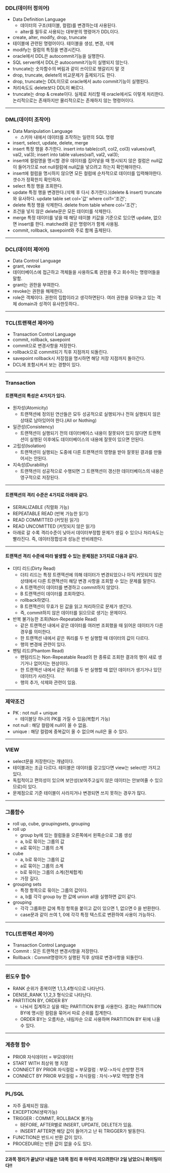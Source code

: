 ### DDL(데이터 정의어)

- Data Definition Language
  - 데이터의 구조(테이블, 컬럼)를 변경하는데 사용된다.
  - alter를 필두로 사용되는 대부분의 명령어가 DDL이다.
- create, alter, modify, drop, truncate
- 테이블에 관련된 명령어이다. 테이블을 생성, 변경, 삭제
- modify는 컬럼의 특징을 변경시킨다.
- oracle에서 DDL은 autocommit기능을 실행한다.
- SQL server에서 DDL은 autocommit기능이 실행되지 않는다.
- truncate는 숫자함수의 버림과 같이 쓰이므로 헷갈리지 말 것
- drop, truncate, delete의 비교문제가 출제되기도 한다.
- drop, truncate는 DDL이므로 oracle에서 auto commit기능이 실행된다.
- 처리속도도 delete보다 DDL이 빠르다.
- truncate는 drop & create이다. 실제로 처리할 때 oracle에서도 이렇게 처리한다. 논리적으로는 존재하지만 물리적으로는 존재하지 않는 명령어이다.

---

### DML(데이터 조작어)

- Data Manipulation Language
  - 스키마 내에서 데이터를 조작하는 일련의 SQL 명령
- insert, select, update, delete, merge
- insert 특정 행을 추가한다.
  insert into table(col1, col2, col3) values(val1, val2, val3);
  insert into table values(val1, val2, val3);
- insert에 컬럼명을 명시할 경우 데이터를 집어넣을 때 명시되지 않은 컬럼은 null값이 들어가므로 not null컬럼에 null값을 넣으려고 하는지 확인해야한다.
- insert에 컬럼을 명시하지 않으면 모든 컬럼에 순차적으로 데이터를 입력해야한다. 갯수가 정확한지 확인하자.
- select 특정 행을 조회한다.
- update 특정 행을 변경한다.(삭제 후 다시 추가한다.)(delete & insert) truncate와 유사하다.
  update table set col='값' where col1='조건';
- delete 특정 행을 삭제한다.
  delete from table where col='조건';
- 조건을 넣지 않은 delete문은 모든 데이터를 삭제한다.
- merge 특정 데이터를 넣을 때 해당 테이블 키값을 기준으로 있으면 update, 없으면 insert를 한다. matched와 같은 명령어가 함께 사용됨.
- commit, rollback, savepoint와 주로 함께 출제된다.

---

### DCL(데이터 제어어)

- Data Control Language
- grant, revoke
- 데이터베이스에 접근하고 객체들을 사용하도록 권한을 주고 회수하는 명령어들을 말함.
- grant는 권한을 부여한다.
- revoke는 권한을 해제한다.
- role은 객체이다. 권한의 집합이라고 생각하면된다. 여러 권한을 모아놓고 있는 객체 domain과 성격이 유사한듯하다..

---

### TCL(트랜잭션 제어어)

- Transaction Control Language
- commit, rollback, savepoint
- commit으로 변경사항을 저장한다.
- rollback으로 commit되기 직후 지점까지 되돌린다.
- savepoint rollback시 저장점을 명시하면 해당 저장 지점까지 돌아간다.
- DCL에 포함시켜서 보는 경향이 있다.

---

### Transaction

#### 트랜잭션의 특성은 4가지가 있다.

- 원자성(Atomicity)
  - 트랜잭션에 정의된 연산들은 모두 성공적으로 실행되거나 전혀 실행되지 않은 상태로 남아있어야 한다.(All or Nothing)
- 일관성(Consistency)
  - 트랜잭션이 실행되기 전의 데이터베이스 내용이 잘못되어 있지 않다면 트랜잭션이 실행된 이후에도 데이터베이스의 내용에 잘못이 있으면 안된다.
- 고립성(Isolation)
  - 트랜잭션이 실행되는 도중에 다른 트랜잭션의 영향을 받아 잘못된 결과를 만들어서는 안된다.
- 지속성(Durability)
  - 트랜잭션이 성공적으로 수행되면 그 트랜잭션이 갱신한 데이터베이스의 내용은 영구적으로 저장된다.

---

#### 트랜잭션의 격리 수준은 4가지로 아래와 같다.

- SERIALIZABLE (직렬화 가능)
- REPEATABLE READ (반복 가능한 읽기)
- READ COMMITTED (커밋된 읽기)
- READ UNCOMITTED (커밋되지 않은 읽기)
- 아래로 갈 수록 격리수준이 낮아서 데이터부정합 문제가 생길 수 있으나 처리속도는 빨라진다. 즉, 데이터정합성과 성능은 반비례한다.

---

#### 트랜잭션 격리 수준에 따라 발생할 수 있는 문제점은 3가지로 다음과 같다.

- 더티 리드(Dirty Read)
  - 더티 리드는 특정 트랜잭션에 의해 데이터가 변경되었으나 아직 커밋되지 않은 상태에서 다른 트랜잭션이 해당 변경 사항을 조회할 수 있는 문제를 말한다.
  - A 트랜잭션이 데이터를 변경하고 commit하지 않았다.
  - B 트랜잭션이 데이터를 조회하였다.
  - rollback하였다.
  - B 트랜잭션이 무효가 된 값을 읽고 처리하므로 문제가 생긴다.
  - 즉, commit하지 않은 데이터를 읽으므로 생기는 문제이다.
- 반복 불가능한 조회(Non-Repeatable Read)
  - 같은 트랜잭션 내에서 같은 데이터를 여러번 조회했을 때 읽어온 데이터가 다른 경우를 의미한다.
  - 한 트랜잭션 내에서 같은 쿼리를 두 번 실행할 때 데이터의 값이 다르다.
  - 행의 변경에 관련이 있다.
- 팬텀 리드(Phantom Read)
  - 팬텀리드는 Non-Repeatable Read의 한 종류로 조회한 결과의 행이 새로 생기거나 없어지는 현상이다.
  - 한 트랜잭션 내에서 같은 쿼리를 두 번 실행할 때 없던 데이터가 생기거나 있던 데이터가 사라진다.
  - 행의 추가, 삭제와 관련이 있음.

---

### 제약조건

- PK : not null + unique
  - 테이블당 하나의 PK를 가질 수 있음(복합키 가능)
- not null : 해당 컬럼에 null이 올 수 없음.
- unique : 해당 컬럼에 중복값이 올 수 없으며 null은 올 수 있다.

---

### VIEW

- select문을 저장한다는 개념이다.
- 테이블과는 조금 다르다. 테이블은 데이터를 갖고있다면 view는 select만 가지고 있다.
- 독립적이고 편의성이 있으며 보안성(보여주고싶지 않은 데이터는 안보여줄 수 있으므로)이 있다.
- 문제점으로 기준 테이블이 사라지거나 변경되면 쓰지 못하는 경우가 많다.

---

### 그룹함수

- roll up, cube, groupingsets, grouping
- roll up
  - group by에 있는 컬럼들을 오른쪽에서 왼쪽순으로 그룹 생성
  - a, b로 묶이는 그룹의 값
  - a로 묶이는 그룹의 소계
- cube
  - a, b로 묶이는 그룹의 값
  - a로 묶이는 그룹의 소계
  - b로 묶이는 그룹의 소계(전체합계)
  - 가장 길다.
- grouping sets
  - 특정 항목으로 묶이는 그룹의 값이다.
  - a, b를 각각 group by 한 값에 union all을 실행하면 값이 같다.
- grouping
  - 각각 그룹화한 값에 특정 항목을 붙이고 값이 있으면 1, 없으면 0 을 반환한다.
  - case문과 같이 쓰여 1, 0에 각각 특정 텍스트로 변환하여 사용이 가능하다.

---

### TCL(트랜잭션 제어어)

- Transaction Control Language
- Commit : 모든 트랜잭션 변경사항을 저장한다.
- Rollback : Commit명령어가 실행된 직후 상태로 변경사항을 되돌린다.

---

### 윈도우 함수

- RANK 순위가 중복이면 1,1,3,4형식으로 나타난다.
- DENSE_RANK 1,1,2,3 형식으로 나타난다.
- PARTITION BY, ORDER BY
  - 나눠서 집계하고 싶을 때는 PARTITION BY를 사용한다. 결과는 PARTITION BY에 명시된 컬럼을 묶어서 따로 순위를 집계한다.
  - ORDER BY는 오름차순, 내림차순 으로 사용하며 PARTITION BY 뒤에 나올 수 있다.

---

### 계층형 함수

- PRIOR 자식데이터 = 부모데이터
- START WITH 최상위 행 지정
- CONNECT BY PRIOR 자식컬럼 = 부모컬럼 : 부모->자식 순방향 전개
- CONNECT BY PRIOR 부모컬럼 = 자식컬럼 : 자식->부모 역방향 전개

---

### PL/SQL

- 자주 출제되진 않음.
- EXCEPTION(생략가능)
- TRIGGER : COMMIT, ROLLBACK 불가능
  - BEFORE, AFTER별로 INSERT, UPDATE, DELETE가 있음.
  - INSERT AFTER면 해당 값이 들어가고 난 뒤 TRIGGER가 발동한다.
- FUNCTION은 반드시 반환 값이 있다.
- PROCEDURE는 반환 값이 없을 수도 있다.

---

**2과목 정리가 끝났다! 내일은 1과목 정리 후 마무리 지으려한다! 2일 남았으니 화이팅이다!!**

